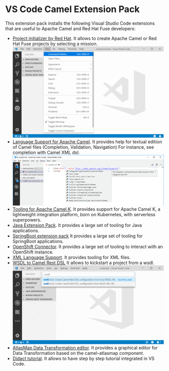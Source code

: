 # VS Code Camel Extension Pack

This extension pack installs the following Visual Studio Code extensions that are useful to Apache Camel and Red Hat Fuse developers:

* [Project initializer by Red Hat](https://marketplace.visualstudio.com/items?itemName=redhat.project-initializer). It allows to create Apache Camel or Red Hat Fuse projects by selecting a mission.
![Create project](./images/CreateProjectFromTopLevelCommand.gif)
* [Language Support for Apache Camel](https://marketplace.visualstudio.com/items?itemName=redhat.vscode-apache-camel). It provides help for textual edition of Camel files (Completion, Validation, Navigation) For instance, see completion with Camel XML dsl:
![completion for xml dsl](./images/completion.gif)
* [Tooling for Apache Camel K](https://marketplace.visualstudio.com/items?itemName=redhat.vscode-camelk). It provides support for Apache Camel K, a lightweight integration platform, born on Kubernetes, with serverless superpowers.
* [Java Extension Pack](https://marketplace.visualstudio.com/items?itemName=vscjava.vscode-java-pack). It provides a large set of tooling for Java applications.
* [SpringBoot extension pack](https://marketplace.visualstudio.com/items?itemName=Pivotal.vscode-boot-dev-pack) It provides a large set of tooling for SpringBoot applications.
* [OpenShift Connector](https://marketplace.visualstudio.com/items?itemName=redhat.vscode-openshift-connector). It provides a large set of tooling to interact with an OpenShift instance.
* [XML Language Support](https://marketplace.visualstudio.com/items?itemName=redhat.vscode-xml). It provides tooling for XML files.
* [WSDL to Camel Rest DSL](https://marketplace.visualstudio.com/items?itemName=redhat.vscode-wsdl2rest) It allows to kickstart a project from a wsdl.
![WSDL to Camel Rest DSL](./images/wsdl2rest.gif)
* [AtlasMap Data Transformation editor](https://marketplace.visualstudio.com/items?itemName=redhat.atlasmap-viewer). It provides a graphical editor for Data Transformation based on the camel-atlasmap component.
* [Didact tutorial](https://marketplace.visualstudio.com/items?itemName=redhat.vscode-didact). It allows to have step by step tutorial integrated in VS Code.
